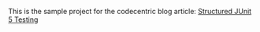This is the sample project for the codecentric blog article: [Structured JUnit 5 Testing](https://blog.codecentric.de/en/2018/09/structured-junit-5-testing/)
